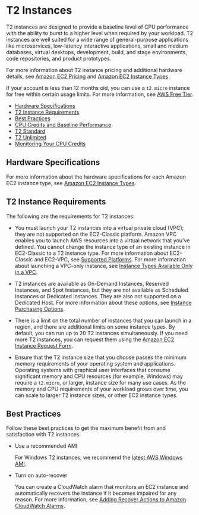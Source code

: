 # T2 Instances<a name="t2-instances"></a>

T2 instances are designed to provide a baseline level of CPU performance with the ability to burst to a higher level when required by your workload\. T2 instances are well suited for a wide range of general\-purpose applications like microservices, low\-latency interactive applications, small and medium databases, virtual desktops, development, build, and stage environments, code repositories, and product prototypes\.

For more information about T2 instance pricing and additional hardware details, see [Amazon EC2 Pricing](https://aws.amazon.com/ec2/pricing/) and [Amazon EC2 Instance Types](https://aws.amazon.com/ec2/instance-types/)\.

If your account is less than 12 months old, you can use a `t2.micro` instance for free within certain usage limits\. For more information, see [AWS Free Tier](https://aws.amazon.com/free/)\.


+ [Hardware Specifications](#t2-instances-hardware)
+ [T2 Instance Requirements](#t2-instance-limits)
+ [Best Practices](#t2-best-practices)
+ [CPU Credits and Baseline Performance](t2-credits-baseline-concepts.md)
+ [T2 Standard](t2-std.md)
+ [T2 Unlimited](t2-unlimited.md)
+ [Monitoring Your CPU Credits](t2-instances-monitoring-cpu-credits.md)

## Hardware Specifications<a name="t2-instances-hardware"></a>

For more information about the hardware specifications for each Amazon EC2 instance type, see [Amazon EC2 Instance Types](https://aws.amazon.com/ec2/instance-types/)\.

## T2 Instance Requirements<a name="t2-instance-limits"></a>

The following are the requirements for T2 instances:

+ You must launch your T2 instances into a virtual private cloud \(VPC\); they are not supported on the EC2\-Classic platform\. Amazon VPC enables you to launch AWS resources into a virtual network that you've defined\. You cannot change the instance type of an existing instance in EC2\-Classic to a T2 instance type\. For more information about EC2\-Classic and EC2\-VPC, see [Supported Platforms](ec2-supported-platforms.md)\. For more information about launching a VPC\-only instance, see [Instance Types Available Only in a VPC](using-vpc.md#vpc-only-instance-types)\.

+ T2 instances are available as On\-Demand Instances, Reserved Instances, and Spot Instances, but they are not available as Scheduled Instances or Dedicated Instances\. They are also not supported on a Dedicated Host\. For more information about these options, see [Instance Purchasing Options](instance-purchasing-options.md)\.

+ There is a limit on the total number of instances that you can launch in a region, and there are additional limits on some instance types\. By default, you can run up to 20 T2 instances simultaneously\. If you need more T2 instances, you can request them using the [Amazon EC2 Instance Request Form](https://console.aws.amazon.com/support/home#/case/create?issueType=service-limit-increase&limitType=service-code-ec2-instances)\.

+ Ensure that the T2 instance size that you choose passes the minimum memory requirements of your operating system and applications\. Operating systems with graphical user interfaces that consume significant memory and CPU resources \(for example, Windows\) may require a `t2.micro`, or larger, instance size for many use cases\. As the memory and CPU requirements of your workload grows over time, you can scale to larger T2 instance sizes, or other EC2 instance types\.

## Best Practices<a name="t2-best-practices"></a>

Follow these best practices to get the maximum benefit from and satisfaction with T2 instances\.

+ Use a recommended AMI

  For Windows T2 instances, we recommend the [latest AWS Windows AMI](windows-ami-version-history.md#windows-ami-versions)\.

+ Turn on auto\-recover

  You can create a CloudWatch alarm that monitors an EC2 instance and automatically recovers the instance if it becomes impaired for any reason\. For more information, see [Adding Recover Actions to Amazon CloudWatch Alarms](UsingAlarmActions.md#AddingRecoverActions)\.